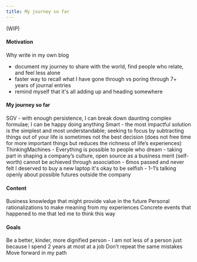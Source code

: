 ```yaml
---
title: My journey so far
---
```


(WIP)

#### Motivation
Why write in my own blog
* document my journey to share with the world, find people who relate, and feel less alone
* faster way to recall what I have gone through vs poring through 7+ years of journal entries
* remind myself that it's all adding up and heading somewhere

#### My journey so far
SGV - with enough persistence, I can break down daunting complex formulae; I can be happy doing anything
Smart - the most impactful solution is the simplest and most understandable; seeking to focus by subtracting things out of your life is sometimes not the best decision (does not free time for more important things but reduces the richness of life’s experiences)
ThinkingMachines - 
Everything is possible to people who dream - taking part in shaping a company’s culture, open source as a business
merit (self-worth) cannot be achieved through association - 6mos passed and never felt I deserved to buy a new laptop
it's okay to be selfish - 1-1’s talking openly about possible futures outside the company

#### Content
Business knowledge that might provide value in the future
Personal rationalizations to make meaning from my experiences
Concrete events that happened to me that led me to think this way

#### Goals
Be a better, kinder, more dignified person - I am not less of a person just because I spend 2 years at most at a job
Don’t repeat the same mistakes
Move forward in my path
